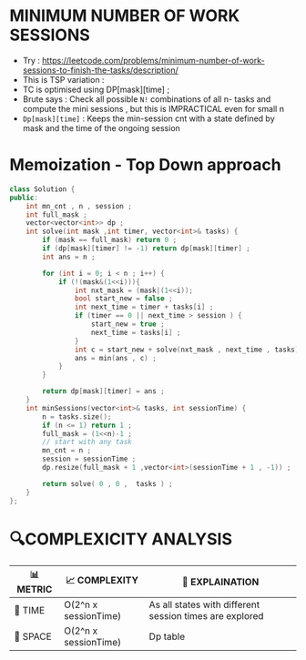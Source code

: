 # MINIMUM NUMBER OF WORK SESSIONS 

- Try : https://leetcode.com/problems/minimum-number-of-work-sessions-to-finish-the-tasks/description/
- This is TSP variation :
- TC is optimised using DP[mask][time] ;
- Brute says : Check all possible `N!` combinations of all n- tasks and compute the mini sessions , but this is IMPRACTICAL even for small n
- `Dp[mask][time]` :  Keeps the min-session cnt with a state defined by mask and the time of the ongoing session

# Memoization - Top Down approach
```cpp
class Solution {
public:
    int mn_cnt , n , session ;
    int full_mask ;
    vector<vector<int>> dp ;
    int solve(int mask ,int timer, vector<int>& tasks) {
        if (mask == full_mask) return 0 ; 
        if (dp[mask][timer] != -1) return dp[mask][timer] ;
        int ans = n ;

        for (int i = 0; i < n ; i++) {
            if (!(mask&(1<<i))){
                int nxt_mask = (mask|(1<<i));
                bool start_new = false ;
                int next_time = timer + tasks[i] ;
                if (timer == 0 || next_time > session ) {
                    start_new = true ;
                    next_time = tasks[i] ;
                }
                int c = start_new + solve(nxt_mask , next_time , tasks);
                ans = min(ans , c) ;
            }
        }

        return dp[mask][timer] = ans ;
    }
    int minSessions(vector<int>& tasks, int sessionTime) {
        n = tasks.size();
        if (n <= 1) return 1 ;
        full_mask = (1<<n)-1 ;
        // start with any task
        mn_cnt = n ;
        session = sessionTime ;
        dp.resize(full_mask + 1 ,vector<int>(sessionTime + 1 , -1)) ;

        return solve( 0 , 0 ,  tasks ) ;
    }
};
```
# 🔍COMPLEXICITY ANALYSIS

| 📊 METRIC | 📈 COMPLEXITY	  |  🧩 EXPLAINATION |
|-----------|-------------|------------|
| 🧭 TIME  |   O(2^n x sessionTime)   |   As all states with different session times are explored        |
| 🧠 SPACE |   O(2^n x sessionTime)        |    Dp table      |
